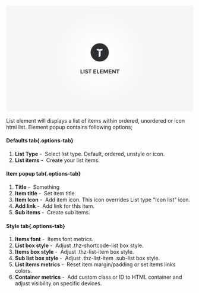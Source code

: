 <div class="thz-doc-image max">
<a class="thz-lightbox mfp-iframe" href="https://www.youtube.com/watch?v=JlCZmrsuEdk" data-mfp-title="Creatus WordPress Theme List Element" data-modal-size="large">
	<img src="../../docs-media/splash-list-element.jpg" alt="Creatus WordPress Theme List Element" />
</a>
</div>

List element will displays a list of items within ordered, unordered or icon html list. Element popup contains following options;

#### Defaults tab{.options-tab}
1. __List Type__&nbsp;-&nbsp; Select list type. Default, ordered, unstyle or icon.
1. __List items__&nbsp;-&nbsp; Create your list items.

#### Item popup tab{.options-tab}
1. __Title__&nbsp;-&nbsp; Something
1. __Item title__&nbsp;-&nbsp; Set item title.
1. __Item Icon__&nbsp;-&nbsp; Add item icon. This icon overrides List type "Icon list" icon.
1. __Add link__&nbsp;-&nbsp; Add link for this item.
1. __Sub items__&nbsp;-&nbsp; Create sub items.

#### Style tab{.options-tab}
1. __Items font__&nbsp;-&nbsp; Items font metrics.
1. __List box style__&nbsp;-&nbsp; Adjust .thz-shortcode-list box style.
1. __Items box style__&nbsp;-&nbsp; Adjust .thz-list-item box style.
1. __Sub list box style__&nbsp;-&nbsp; Adjust .thz-list-item .sub-list box style.
1. __List items metrics__&nbsp;-&nbsp; Reset item margin/padding or set items links colors.
1. __Container metrics__&nbsp;-&nbsp; Add custom class or ID to HTML container and adjust visibility on specific devices.